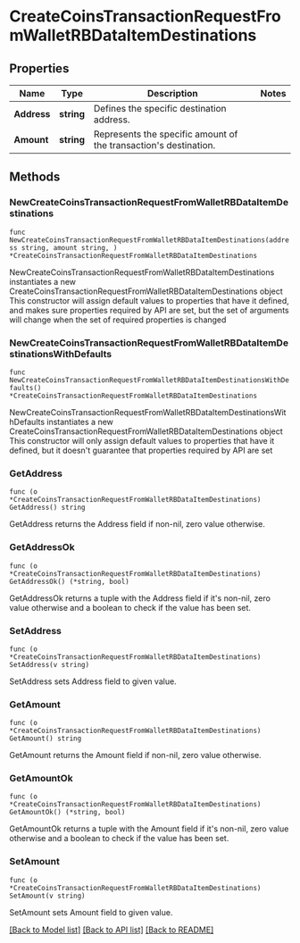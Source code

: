 # CreateCoinsTransactionRequestFromWalletRBDataItemDestinations

## Properties

Name | Type | Description | Notes
------------ | ------------- | ------------- | -------------
**Address** | **string** | Defines the specific destination address. | 
**Amount** | **string** | Represents the specific amount of the transaction&#39;s destination. | 

## Methods

### NewCreateCoinsTransactionRequestFromWalletRBDataItemDestinations

`func NewCreateCoinsTransactionRequestFromWalletRBDataItemDestinations(address string, amount string, ) *CreateCoinsTransactionRequestFromWalletRBDataItemDestinations`

NewCreateCoinsTransactionRequestFromWalletRBDataItemDestinations instantiates a new CreateCoinsTransactionRequestFromWalletRBDataItemDestinations object
This constructor will assign default values to properties that have it defined,
and makes sure properties required by API are set, but the set of arguments
will change when the set of required properties is changed

### NewCreateCoinsTransactionRequestFromWalletRBDataItemDestinationsWithDefaults

`func NewCreateCoinsTransactionRequestFromWalletRBDataItemDestinationsWithDefaults() *CreateCoinsTransactionRequestFromWalletRBDataItemDestinations`

NewCreateCoinsTransactionRequestFromWalletRBDataItemDestinationsWithDefaults instantiates a new CreateCoinsTransactionRequestFromWalletRBDataItemDestinations object
This constructor will only assign default values to properties that have it defined,
but it doesn't guarantee that properties required by API are set

### GetAddress

`func (o *CreateCoinsTransactionRequestFromWalletRBDataItemDestinations) GetAddress() string`

GetAddress returns the Address field if non-nil, zero value otherwise.

### GetAddressOk

`func (o *CreateCoinsTransactionRequestFromWalletRBDataItemDestinations) GetAddressOk() (*string, bool)`

GetAddressOk returns a tuple with the Address field if it's non-nil, zero value otherwise
and a boolean to check if the value has been set.

### SetAddress

`func (o *CreateCoinsTransactionRequestFromWalletRBDataItemDestinations) SetAddress(v string)`

SetAddress sets Address field to given value.


### GetAmount

`func (o *CreateCoinsTransactionRequestFromWalletRBDataItemDestinations) GetAmount() string`

GetAmount returns the Amount field if non-nil, zero value otherwise.

### GetAmountOk

`func (o *CreateCoinsTransactionRequestFromWalletRBDataItemDestinations) GetAmountOk() (*string, bool)`

GetAmountOk returns a tuple with the Amount field if it's non-nil, zero value otherwise
and a boolean to check if the value has been set.

### SetAmount

`func (o *CreateCoinsTransactionRequestFromWalletRBDataItemDestinations) SetAmount(v string)`

SetAmount sets Amount field to given value.



[[Back to Model list]](../README.md#documentation-for-models) [[Back to API list]](../README.md#documentation-for-api-endpoints) [[Back to README]](../README.md)


